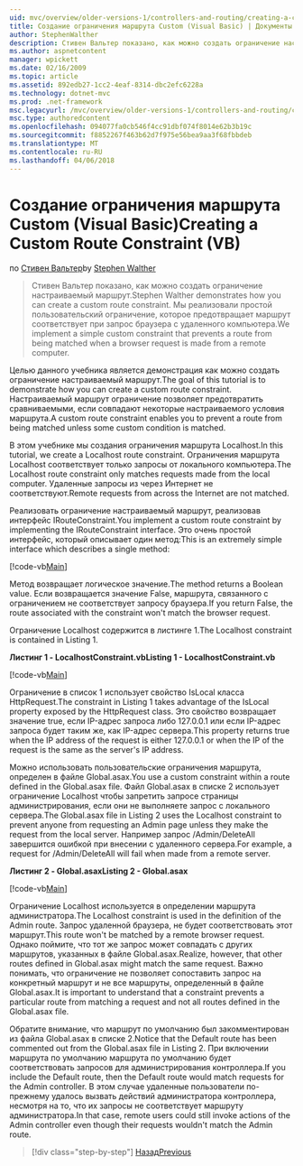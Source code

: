 ```yaml
---
uid: mvc/overview/older-versions-1/controllers-and-routing/creating-a-custom-route-constraint-vb
title: Создание ограничения маршрута Custom (Visual Basic) | Документы Microsoft
author: StephenWalther
description: Стивен Вальтер показано, как можно создать ограничение настраиваемый маршрут. Мы реализуем простой пользовательский ограничение, которое блокирует маршрут соответствует w...
ms.author: aspnetcontent
manager: wpickett
ms.date: 02/16/2009
ms.topic: article
ms.assetid: 892edb27-1cc2-4eaf-8314-dbc2efc6228a
ms.technology: dotnet-mvc
ms.prod: .net-framework
msc.legacyurl: /mvc/overview/older-versions-1/controllers-and-routing/creating-a-custom-route-constraint-vb
msc.type: authoredcontent
ms.openlocfilehash: 094077fa0cb546f4cc91dbf074f8014e62b3b19c
ms.sourcegitcommit: f8852267f463b62d7f975e56bea9aa3f68fbbdeb
ms.translationtype: MT
ms.contentlocale: ru-RU
ms.lasthandoff: 04/06/2018
---
```

<a name="creating-a-custom-route-constraint-vb"></a><span data-ttu-id="ca9f7-104">Создание ограничения маршрута Custom (Visual Basic)</span><span class="sxs-lookup"><span data-stu-id="ca9f7-104">Creating a Custom Route Constraint (VB)</span></span>
====================
<span data-ttu-id="ca9f7-105">по [Стивен Вальтер](https://github.com/StephenWalther)</span><span class="sxs-lookup"><span data-stu-id="ca9f7-105">by [Stephen Walther](https://github.com/StephenWalther)</span></span>

> <span data-ttu-id="ca9f7-106">Стивен Вальтер показано, как можно создать ограничение настраиваемый маршрут.</span><span class="sxs-lookup"><span data-stu-id="ca9f7-106">Stephen Walther demonstrates how you can create a custom route constraint.</span></span> <span data-ttu-id="ca9f7-107">Мы реализовали простой пользовательский ограничение, которое предотвращает маршрут соответствует при запрос браузера с удаленного компьютера.</span><span class="sxs-lookup"><span data-stu-id="ca9f7-107">We implement a simple custom constraint that prevents a route from being matched when a browser request is made from a remote computer.</span></span>


<span data-ttu-id="ca9f7-108">Целью данного учебника является демонстрация как можно создать ограничение настраиваемый маршрут.</span><span class="sxs-lookup"><span data-stu-id="ca9f7-108">The goal of this tutorial is to demonstrate how you can create a custom route constraint.</span></span> <span data-ttu-id="ca9f7-109">Настраиваемый маршрут ограничение позволяет предотвратить сравниваемыми, если совпадают некоторые настраиваемого условия маршрута.</span><span class="sxs-lookup"><span data-stu-id="ca9f7-109">A custom route constraint enables you to prevent a route from being matched unless some custom condition is matched.</span></span>

<span data-ttu-id="ca9f7-110">В этом учебнике мы создания ограничения маршрута Localhost.</span><span class="sxs-lookup"><span data-stu-id="ca9f7-110">In this tutorial, we create a Localhost route constraint.</span></span> <span data-ttu-id="ca9f7-111">Ограничения маршрута Localhost соответствует только запросы от локального компьютера.</span><span class="sxs-lookup"><span data-stu-id="ca9f7-111">The Localhost route constraint only matches requests made from the local computer.</span></span> <span data-ttu-id="ca9f7-112">Удаленные запросы из через Интернет не соответствуют.</span><span class="sxs-lookup"><span data-stu-id="ca9f7-112">Remote requests from across the Internet are not matched.</span></span>

<span data-ttu-id="ca9f7-113">Реализовать ограничение настраиваемый маршрут, реализовав интерфейс IRouteConstraint.</span><span class="sxs-lookup"><span data-stu-id="ca9f7-113">You implement a custom route constraint by implementing the IRouteConstraint interface.</span></span> <span data-ttu-id="ca9f7-114">Это очень простой интерфейс, который описывает один метод:</span><span class="sxs-lookup"><span data-stu-id="ca9f7-114">This is an extremely simple interface which describes a single method:</span></span>

[!code-vb[Main](creating-a-custom-route-constraint-vb/samples/sample1.vb)]

<span data-ttu-id="ca9f7-115">Метод возвращает логическое значение.</span><span class="sxs-lookup"><span data-stu-id="ca9f7-115">The method returns a Boolean value.</span></span> <span data-ttu-id="ca9f7-116">Если возвращается значение False, маршрута, связанного с ограничением не соответствует запросу браузера.</span><span class="sxs-lookup"><span data-stu-id="ca9f7-116">If you return False, the route associated with the constraint won't match the browser request.</span></span>

<span data-ttu-id="ca9f7-117">Ограничение Localhost содержится в листинге 1.</span><span class="sxs-lookup"><span data-stu-id="ca9f7-117">The Localhost constraint is contained in Listing 1.</span></span>

<span data-ttu-id="ca9f7-118">**Листинг 1 - LocalhostConstraint.vb**</span><span class="sxs-lookup"><span data-stu-id="ca9f7-118">**Listing 1 - LocalhostConstraint.vb**</span></span>

[!code-vb[Main](creating-a-custom-route-constraint-vb/samples/sample2.vb)]

<span data-ttu-id="ca9f7-119">Ограничение в список 1 использует свойство IsLocal класса HttpRequest.</span><span class="sxs-lookup"><span data-stu-id="ca9f7-119">The constraint in Listing 1 takes advantage of the IsLocal property exposed by the HttpRequest class.</span></span> <span data-ttu-id="ca9f7-120">Это свойство возвращает значение true, если IP-адрес запроса либо 127.0.0.1 или если IP-адрес запроса будет таким же, как IP-адрес сервера.</span><span class="sxs-lookup"><span data-stu-id="ca9f7-120">This property returns true when the IP address of the request is either 127.0.0.1 or when the IP of the request is the same as the server's IP address.</span></span>

<span data-ttu-id="ca9f7-121">Можно использовать пользовательские ограничения маршрута, определен в файле Global.asax.</span><span class="sxs-lookup"><span data-stu-id="ca9f7-121">You use a custom constraint within a route defined in the Global.asax file.</span></span> <span data-ttu-id="ca9f7-122">Файл Global.asax в списке 2 использует ограничение Localhost чтобы запретить запросе страницы администрирования, если они не выполняете запрос с локального сервера.</span><span class="sxs-lookup"><span data-stu-id="ca9f7-122">The Global.asax file in Listing 2 uses the Localhost constraint to prevent anyone from requesting an Admin page unless they make the request from the local server.</span></span> <span data-ttu-id="ca9f7-123">Например запрос /Admin/DeleteAll завершится ошибкой при внесении с удаленного сервера.</span><span class="sxs-lookup"><span data-stu-id="ca9f7-123">For example, a request for /Admin/DeleteAll will fail when made from a remote server.</span></span>

<span data-ttu-id="ca9f7-124">**Листинг 2 - Global.asax**</span><span class="sxs-lookup"><span data-stu-id="ca9f7-124">**Listing 2 - Global.asax**</span></span>

[!code-vb[Main](creating-a-custom-route-constraint-vb/samples/sample3.vb)]

<span data-ttu-id="ca9f7-125">Ограничение Localhost используется в определении маршрута администратора.</span><span class="sxs-lookup"><span data-stu-id="ca9f7-125">The Localhost constraint is used in the definition of the Admin route.</span></span> <span data-ttu-id="ca9f7-126">Запрос удаленной браузера, не будет соответствовать этот маршрут.</span><span class="sxs-lookup"><span data-stu-id="ca9f7-126">This route won't be matched by a remote browser request.</span></span> <span data-ttu-id="ca9f7-127">Однако поймите, что тот же запрос может совпадать с других маршрутов, указанных в файле Global.asax.</span><span class="sxs-lookup"><span data-stu-id="ca9f7-127">Realize, however, that other routes defined in Global.asax might match the same request.</span></span> <span data-ttu-id="ca9f7-128">Важно понимать, что ограничение не позволяет сопоставить запрос на конкретный маршрут и не все маршруты, определенный в файле Global.asax.</span><span class="sxs-lookup"><span data-stu-id="ca9f7-128">It is important to understand that a constraint prevents a particular route from matching a request and not all routes defined in the Global.asax file.</span></span>

<span data-ttu-id="ca9f7-129">Обратите внимание, что маршрут по умолчанию был закомментирован из файла Global.asax в списке 2.</span><span class="sxs-lookup"><span data-stu-id="ca9f7-129">Notice that the Default route has been commented out from the Global.asax file in Listing 2.</span></span> <span data-ttu-id="ca9f7-130">При включении маршрута по умолчанию маршрута по умолчанию будет соответствовать запросов для администрирования контроллера.</span><span class="sxs-lookup"><span data-stu-id="ca9f7-130">If you include the Default route, then the Default route would match requests for the Admin controller.</span></span> <span data-ttu-id="ca9f7-131">В этом случае удаленные пользователи по-прежнему удалось вызвать действий администратора контроллера, несмотря на то, что их запросы не соответствует маршруту администратора.</span><span class="sxs-lookup"><span data-stu-id="ca9f7-131">In that case, remote users could still invoke actions of the Admin controller even though their requests wouldn't match the Admin route.</span></span>

> [!div class="step-by-step"]
> [<span data-ttu-id="ca9f7-132">Назад</span><span class="sxs-lookup"><span data-stu-id="ca9f7-132">Previous</span></span>](creating-a-route-constraint-vb.md)
